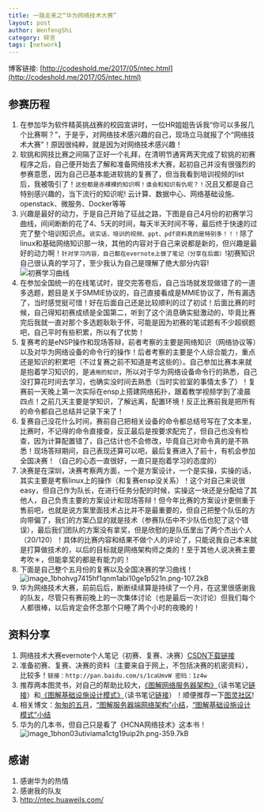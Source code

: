 ```yaml
---
title: 一路走来之“华为网络技术大赛”
layout: post
author: WenfengShi
category: 碎言
tags: [network]
---
```

博客链接: [http://codeshold.me/2017/05/ntec.html](http://codeshold.me/2017/05/ntec.html)

## 参赛历程
1. 在参加华为软件精英挑战赛的校园宣讲时，一位HR姐姐告诉我“你可以多报几个比赛啊？”，于是乎，对网络技术感兴趣的自己，现场立马就报了个“网络技术大赛”！原因很纯粹，就是因为对网络技术感兴趣！
2. 软挑和网技比赛之间隔了正好一个礼拜，在清明节通宵两天完成了软挑的初赛程序之后，自己便开始去了解和准备网络技术大赛，起初自己并没有很强烈的参赛意愿，因为自己已基本能进软挑的复赛了，但当我看到培训视频的list后，我被吸引了！`这些都是赤裸裸的知识啊！谁会和知识有仇呢？！`况且又都是自己特别感兴趣的，当下流行的知识呢! 云计算、数据中心、网络基础设施、openstack、微服务、Docker等等
3. 兴趣是最好的动力，于是自己开始了征战之路，下图是自己4月份的初赛学习曲线，间间断断的花了4、5天的时间，每天半天时间不等，最后终于快速的过完了整个培训知识点。`说实话，培训的视频、ppt、pdf资料真的是特别多！！！`除了linux和基础网络知识那一块，其他的内容对于自己来说都是新的，但兴趣是最好的动力啊！`针对学习内容，自己都在evernote上做了笔记（分享在后面）`!初赛知识自己很认真的学习了，至少我认为自己是理解了绝大部分内容! 
    ![初赛学习曲线](http://static.zybuluo.com/wuzhimang/yx866fbz44hubibcka0q68es/image_1beir42mnkmj18rf1s78poj16v9.png)
4. 在参加全国统一的在线笔试时，提交完答卷后，自己当场就发现做错了的一道多选题，题目是关于SMMIE协议的，自己直接看成是MMIE协议了，所有漏选了，当时感觉挺可惜！好在后面自己还是比较顺利的过了初试！后面比赛的时候，自己得知初赛成绩是全国第二，听到了这个消息确实挺激动的，毕竟比赛完后我就一直对那个多选题耿耿于怀，可能是因为初赛的笔试题有不少超纲题吧，自己平时有些积累，所以有了优势！
5. 复赛考的是eNSP操作和现场答辩，前者考察的主要是网络知识（网络协议等）以及对华为网络设备的命令行的操作！后者考察的主要是个人综合能力，重点还是知识的积累吧（不过复赛之前不知道是考这些的）。自己参加比赛本来就是抱着学习知识的，是`通用的知识`，所以对于华为网络设备命令行的熟悉，自己没打算花时间去学习，也确实没时间去熟悉（当时实验室的事情太多了）！复赛前一天晚上第一次实际在ensp上搭建网络拓扑，跟着教学视频学到了凌晨四点！之前几天主要是学知识，了解远离，配置环境！反正比赛前我是把所有的命令都自己总结并记录下来了！
6. 复赛自己没花什么时间，赛前自己把相关设备的命令都总结号写在了文本里，比赛时，不记得的命令直接查，反正最后是按要求配完了，但自己也没有检查，因为计算配置错了，自己估计也不会修改，毕竟自己对命令真的是不熟悉！现场答辩期间，自己表现还算可以吧，最后复赛进入了前十，有机会参加全国决赛！（自己的心态一直很好，一直只是抱着学习的态度的）
7. 决赛是在深圳，决赛考察两方面，一个是方案设计，一个是实操，实操的话，其实主要是考察linux上的操作（和复赛ensp没关系）！这个对自己来说很easy，但自己作为队长，在进行任务分配的时候，实操这一块还是分配给了其他人，自己负责主要的方案设计和现场答辩！但今年比赛的方案设计更侧重于售前吧，也就是说方案里面技术占比并不是最重要的，但自己把整个队伍的方向带偏了，我们的方案凸显的就是技术（参赛队伍中不少队伍也犯了这个错误），最后我们团队的方案没有拿奖，但是欣慰的是队伍里出了两个杰出个人（20/120）！具体的比赛内容和结果不做个人的评论了，只能说我自己本来就是打算做技术的，以后的目标就是网络架构师之类的！至于其他人说决赛主要考吹＊，但能拿奖的都是有能力的！
6. 下面是自己整个五月份的复赛以及全国决赛的学习曲线！
![image_1bhohvg7415hf1qnm1abi10ge1p521n.png-107.2kB][1]
7. 华为网络技术大赛，前前后后，断断续续算是持续了一个月，在这里很感谢我的队友，尽管只有赛前晚上的一次集体讨论（也是最后一次讨论）但我们每个人都很棒，以后肯定会怀念那个只睡了两个小时的夜晚的！

## 资料分享
1. 网络技术大赛evernote个人笔记（初赛、复赛、决赛）[CSDN下载链接][2]
2. 准备初赛、复赛、决赛的资料（主要来自于网上，不包括决赛的机密资料），比较多！`链接：http://pan.baidu.com/s/1caUmvW 密码：1z4w`
3. 推荐两本图灵书，对自己的帮助比较大，[《图解网络服务器架构》][3]（读书笔记[链接][4]）和[《图解基础设施设计模式》][5]（读书笔记[链接][6]）！顺便推荐一下[图灵社区]( http://www.ituring.com.cn/space/213442)!
4. 相关博文：[匆匆的五月][7]，[“图解服务器端网络架构”小结][8]，[“图解基础设施设计模式”小结][9]
4. 华为的几本书，但自己只是看了《HCNA网络技术》这本书！
![image_1bhon03utiviama1ctg19uip2h.png-359.7kB][10]

## 感谢
1. 感谢华为的热情
2. 感谢我的队友
3. http://ntec.huaweils.com/


  [1]: http://static.zybuluo.com/wuzhimang/57g8p5hgnym84nom48mf8qeb/image_1bhohvg7415hf1qnm1abi10ge1p521n.png
  [2]: http://download.csdn.net/user/wuzhimang/uploads
  [3]: http://www.ituring.com.cn/book/1494
  [4]: http://codeshold.me/2017/05/network_architecture.html
  [5]: http://www.ituring.com.cn/book/1504
  [6]: http://codeshold.me/2017/05/network_architecture_design.html
  [7]: http://codeshold.me/2017/05/May_review.html
  [8]: http://codeshold.me/2017/05/network_architecture.html
  [9]: http://codeshold.me/2017/05/network_architecture_design.html
  [10]: http://static.zybuluo.com/wuzhimang/oo5ne63fc2i5wbaq9njlxmb2/image_1bhon03utiviama1ctg19uip2h.png
